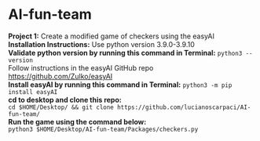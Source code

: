 # AI-fun-team
**Project 1:**
Create a modified game of checkers using the easyAI \
**Installation Instructions:**
Use python version 3.9.0-3.9.10 \
**Validate python version by running this command in Terminal:**
```python3 --version``` \
Follow instructions in the easyAI GitHub repo https://github.com/Zulko/easyAI \
**Install easyAI by running this command in Terminal:**
```python3 -m pip install easyAI``` \
**cd to desktop and clone this repo:** \
```cd $HOME/Desktop/ && git clone https://github.com/lucianoscarpaci/AI-fun-team/``` \
**Run the game using the command below:** \
```python3 $HOME/Desktop/AI-fun-team/Packages/checkers.py```




